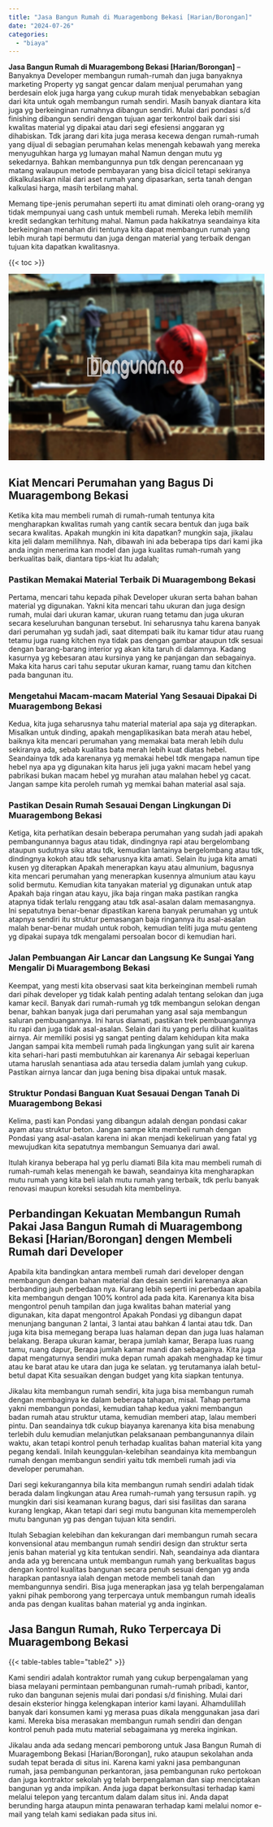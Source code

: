```yaml
---
title: "Jasa Bangun Rumah di Muaragembong Bekasi [Harian/Borongan]"
date: "2024-07-26"
categories: 
  - "biaya"
---
```


**Jasa Bangun Rumah di Muaragembong Bekasi \[Harian/Borongan\]** – Banyaknya Developer membangun rumah-rumah dan juga banyaknya marketing Property yg sangat gencar dalam menjual perumahan yang berdesain elok juga harga yang cukup murah tidak menyebabkan sebagian dari kita untuk ogah membangun rumah sendiri. Masih banyak diantara kita juga yg berkeinginan rumahnya dibangun sendiri. Mulai dari pondasi s/d finishing dibangun sendiri dengan tujuan agar terkontrol baik dari sisi kwalitas material yg dipakai atau dari segi efesiensi anggaran yg dihabiskan. Tdk jarang dari kita juga merasa kecewa dengan rumah-rumah yang dijual di sebagian perumahan kelas menengah kebawah yang mereka menyuguhkan harga yg lumayan mahal Namun dengan mutu yg sekedarnya. Bahkan membangunnya pun tdk dengan perencanaan yg matang walaupun metode pembayaran yang bisa dicicil tetapi sekiranya dikalkulasikan nilai dari aset rumah yang dipasarkan, serta tanah dengan kalkulasi harga, masih terbilang mahal.

Memang tipe-jenis perumahan seperti itu amat diminati oleh orang-orang yg tidak mempunyai uang cash untuk membeli rumah. Mereka lebih memilih kredit sedangkan terhitung mahal. Namun pada hakikatnya seandainya kita berkeinginan menahan diri tentunya kita dapat membangun rumah yang lebih murah tapi bermutu dan juga dengan material yang terbaik dengan tujuan kita dapatkan kwalitasnya.

{{< toc >}}

![Jasa Bangun Rumah di Muaragembong Bekasi [Harian/Borongan]](/images/borong-bangunan-10.png)

## Kiat Mencari Perumahan yang Bagus Di Muaragembong Bekasi

Ketika kita mau membeli rumah di rumah-rumah tentunya kita mengharapkan kwalitas rumah yang cantik secara bentuk dan juga baik secara kwalitas. Apakah mungkin ini kita dapatkan? mungkin saja, jikalau kita jeli dalam memilihnya. Nah, dibawah ini ada beberapa tips dari kami jika anda ingin menerima kan model dan juga kualitas rumah-rumah yang berkualitas baik, diantara tips-kiat Itu adalah;

### Pastikan Memakai Material Terbaik Di Muaragembong Bekasi

Pertama, mencari tahu kepada pihak Developer ukuran serta bahan bahan material yg digunakan. Yakni kita mencari tahu ukuran dan juga design rumah, mulai dari ukuran kamar, ukuran ruang tetamu dan juga ukuran secara keseluruhan bangunan tersebut. Ini seharusnya tahu karena banyak dari perumahan yg sudah jadi, saat ditempati baik itu kamar tidur atau ruang tetamu juga ruang kitchen nya tidak pas dengan gambar ataupun tdk sesuai dengan barang-barang interior yg akan kita taruh di dalamnya. Kadang kasurnya yg kebesaran atau kursinya yang ke panjangan dan sebagainya. Maka kita harus cari tahu seputar ukuran kamar, ruang tamu dan kitchen pada bangunan itu.

### Mengetahui Macam-macam Material Yang Sesauai Dipakai Di Muaragembong Bekasi

Kedua, kita juga seharusnya tahu material material apa saja yg diterapkan. Misalkan untuk dinding, apakah mengaplikasikan bata merah atau hebel, baiknya kita mencari perumahan yang memakai bata merah lebih dulu sekiranya ada, sebab kualitas bata merah lebih kuat diatas hebel. Seandainya tdk ada karenanya yg memakai hebel tdk mengapa namun tipe hebel nya apa yg digunakan kita harus jeli juga yakni macam hebel yang pabrikasi bukan macam hebel yg murahan atau malahan hebel yg cacat. Jangan sampe kita peroleh rumah yg memkai bahan material asal saja.

### Pastikan Desain Rumah Sesauai Dengan Lingkungan Di Muaragembong Bekasi

Ketiga, kita perhatikan desain beberapa perumahan yang sudah jadi apakah pembangunannya bagus atau tidak, dindingnya rapi atau bergelombang ataupun sudutnya siku atau tdk, kemudian lantainya bergelombang atau tdk, dindingnya kokoh atau tdk seharusnya kita amati. Selain itu juga kita amati kusen yg diterapkan Apakah menerapkan kayu atau almunium, bagusnya kita mencari perumahan yang menerapkan kusennya almunium atau kayu solid bermutu. Kemudian kita tanyakan material yg digunakan untuk atap Apakah baja ringan atau kayu, jika baja ringan maka pastikan rangka atapnya tidak terlalu renggang atau tdk asal-asalan dalam memasangnya. Ini sepatutnya benar-benar dipastikan karena banyak perumahan yg untuk atapnya sendiri itu struktur pemasangan baja ringannya itu asal-asalan malah benar-benar mudah untuk roboh, kemudian teliti juga mutu genteng yg dipakai supaya tdk mengalami persoalan bocor di kemudian hari.

### Jalan Pembuangan Air Lancar dan Langsung Ke Sungai Yang Mengalir Di Muaragembong Bekasi

Keempat, yang mesti kita observasi saat kita berkeinginan membeli rumah dari pihak developer yg tidak kalah penting adalah tentang selokan dan juga kamar kecil. Banyak dari rumah-rumah yg tdk membangun selokan dengan benar, bahkan banyak juga dari perumahan yang asal saja membangun saluran pembuangannya. Ini harus diamati, pastikan trek pembuangannya itu rapi dan juga tidak asal-asalan. Selain dari itu yang perlu dilihat kualitas airnya. Air memiliki posisi yg sangat penting dalam kehidupan kita maka Jangan sampai kita membeli rumah pada lingkungan yang sulit air karena kita sehari-hari pasti membutuhkan air karenanya Air sebagai keperluan utama haruslah senantiasa ada atau tersedia dalam jumlah yang cukup. Pastikan airnya lancar dan juga bening bisa dipakai untuk masak.

### Struktur Pondasi Banguan Kuat Sesauai Dengan Tanah Di Muaragembong Bekasi

Kelima, pasti kan Pondasi yang dibangun adalah dengan pondasi cakar ayam atau struktur beton. Jangan sampe kita membeli rumah dengan Pondasi yang asal-asalan karena ini akan menjadi kekeliruan yang fatal yg mewujudkan kita sepatutnya membangun Semuanya dari awal.

Itulah kiranya beberapa hal yg perlu diamati Bila kita mau membeli rumah di rumah-rumah kelas menengah ke bawah, seandainya kita mengharapkan mutu rumah yang kita beli ialah mutu rumah yang terbaik, tdk perlu banyak renovasi maupun koreksi sesudah kita membelinya.

## Perbandingan Kekuatan Membangun Rumah Pakai Jasa Bangun Rumah di Muaragembong Bekasi \[Harian/Borongan\] dengen Membeli Rumah dari Developer

Apabila kita bandingkan antara membeli rumah dari developer dengan membangun dengan bahan material dan desain sendiri karenanya akan berbanding jauh perbedaan nya. Kurang lebih seperti ini perbedaan apabila kita membangun dengan 100% kontrol ada pada kita. Karenanya kita bisa mengontrol penuh tampilan dan juga kwalitas bahan material yang digunakan, kita dapat mengontrol Apakah Pondasi yg dibangun dapat menunjang bangunan 2 lantai, 3 lantai atau bahkan 4 lantai atau tdk. Dan juga kita bisa memegang berapa luas halaman depan dan juga luas halaman belakang. Berapa ukuran kamar, berapa jumlah kamar, Berapa luas ruang tamu, ruang dapur, Berapa jumlah kamar mandi dan sebagainya. Kita juga dapat mengaturnya sendiri muka depan rumah apakah menghadap ke timur atau ke barat atau ke utara dan juga ke selatan. yg terutamanya ialah betul-betul dapat Kita sesuaikan dengan budget yang kita siapkan tentunya.

Jikalau kita membangun rumah sendiri, kita juga bisa membangun rumah dengan membaginya ke dalam beberapa tahapan, misal. Tahap pertama yakni membangun pondasi, kemudian tahap kedua yakni membangun badan rumah atau struktur utama, kemudian memberi atap, lalau memberi pintu. Dan seandainya tdk cukup biayanya karenanya kita bisa menabung terlebih dulu kemudian melanjutkan pelaksanaan pembangunannya dilain waktu, akan tetapi kontrol penuh terhadap kualitas bahan material kita yang pegang kendali. Inilah keunggulan-kelebihan seandainya kita membangun rumah dengan membangun sendiri yaitu tdk membeli rumah jadi via developer perumahan.

Dari segi kekurangannya bila kita membangun rumah sendiri adalah tidak berada dalam lingkungan atau Area rumah-rumah yang tersusun rapih. yg mungkin dari sisi keamanan kurang bagus, dari sisi fasilitas dan sarana kurang lengkap, Akan tetapi dari segi mutu bangunan kita mememperoleh mutu bangunan yg pas dengan tujuan kita sendiri.

Itulah Sebagian kelebihan dan kekurangan dari membangun rumah secara konvensional atau membangun rumah sendiri design dan struktur serta jenis bahan material yg kita tentukan sendiri. Nah, seandainya ada diantara anda ada yg berencana untuk membangun rumah yang berkualitas bagus dengan kontrol kualitas bangunan secara penuh sesuai dengan yg anda harapkan pantasnya ialah dengan metode membeli tanah dan membangunnya sendiri. Bisa juga menerapkan jasa yg telah berpengalaman yakni pihak pemborong yang terpercaya untuk membangun rumah idealis anda pas dengan kualitas bahan material yg anda inginkan.

## Jasa Bangun Rumah, Ruko Terpercaya Di Muaragembong Bekasi

{{< table-tables table="table2" >}}

Kami sendiri adalah kontraktor rumah yang cukup berpengalaman yang biasa melayani permintaan pembangunan rumah-rumah pribadi, kantor, ruko dan bangunan sejenis mulai dari pondasi s/d finishing. Mulai dari desain eksterior hingga kelengkapan interior kami layani. Alhamdulillah banyak dari konsumen kami yg merasa puas dikala menggunakan jasa dari kami. Mereka bisa merasakan membangun rumah sendiri dan dengan kontrol penuh pada mutu material sebagaimana yg mereka inginkan.

Jikalau anda ada sedang mencari pemborong untuk Jasa Bangun Rumah di Muaragembong Bekasi \[Harian/Borongan\], ruko ataupun sekolahan anda sudah tepat berada di situs ini. Karena kami yakni jasa pembangunan rumah, jasa pembangunan perkantoran, jasa pembangunan ruko pertokoan dan juga kontraktor sekolah yg telah berpengalaman dan siap menciptakan bangunan yg anda impikan. Anda juga dapat berkonsultasi terhadap kami melalui telepon yang tercantum dalam dalam situs ini. Anda dapat berunding harga ataupun minta penawaran terhadap kami melalui nomor e-mail yang telah kami sediakan pada situs ini.
